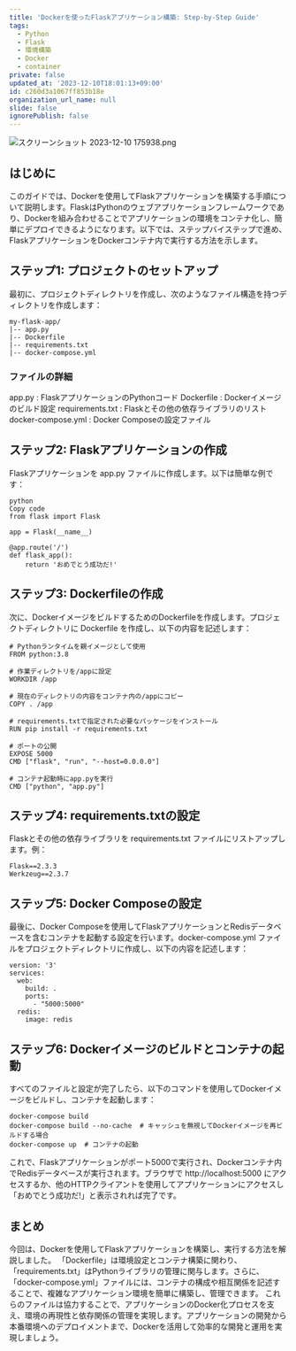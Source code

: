 ```yaml
---
title: 'Dockerを使ったFlaskアプリケーション構築: Step-by-Step Guide'
tags:
  - Python
  - Flask
  - 環境構築
  - Docker
  - container
private: false
updated_at: '2023-12-10T18:01:13+09:00'
id: c260d3a1067ff853b18e
organization_url_name: null
slide: false
ignorePublish: false
---
```

![スクリーンショット 2023-12-10 175938.png](https://qiita-image-store.s3.ap-northeast-1.amazonaws.com/0/3364428/e4e9591d-8b8a-2fbe-7419-4deaa7401b98.png)

## はじめに
このガイドでは、Dockerを使用してFlaskアプリケーションを構築する手順について説明します。FlaskはPythonのウェブアプリケーションフレームワークであり、Dockerを組み合わせることでアプリケーションの環境をコンテナ化し、簡単にデプロイできるようになります。以下では、ステップバイステップで進め、FlaskアプリケーションをDockerコンテナ内で実行する方法を示します。

## ステップ1: プロジェクトのセットアップ
最初に、プロジェクトディレクトリを作成し、次のようなファイル構造を持つディレクトリを作成します：
```
my-flask-app/
|-- app.py
|-- Dockerfile
|-- requirements.txt
|-- docker-compose.yml
```
### ファイルの詳細 ###
app.py : FlaskアプリケーションのPythonコード
Dockerfile : Dockerイメージのビルド設定
requirements.txt : Flaskとその他の依存ライブラリのリスト
docker-compose.yml : Docker Composeの設定ファイル

## ステップ2: Flaskアプリケーションの作成
Flaskアプリケーションを app.py ファイルに作成します。以下は簡単な例です：
```
python
Copy code
from flask import Flask

app = Flask(__name__)

@app.route('/')
def flask_app():
    return 'おめでとう成功だ!'
```
## ステップ3: Dockerfileの作成
次に、DockerイメージをビルドするためのDockerfileを作成します。プロジェクトディレクトリに Dockerfile を作成し、以下の内容を記述します：
```
# Pythonランタイムを親イメージとして使用
FROM python:3.8

# 作業ディレクトリを/appに設定
WORKDIR /app

# 現在のディレクトリの内容をコンテナ内の/appにコピー
COPY . /app

# requirements.txtで指定された必要なパッケージをインストール
RUN pip install -r requirements.txt

# ポートの公開
EXPOSE 5000
CMD ["flask", "run", "--host=0.0.0.0"]

# コンテナ起動時にapp.pyを実行
CMD ["python", "app.py"]
```
## ステップ4: requirements.txtの設定
Flaskとその他の依存ライブラリを requirements.txt ファイルにリストアップします。例：
```
Flask==2.3.3
Werkzeug==2.3.7
```
## ステップ5: Docker Composeの設定
最後に、Docker Composeを使用してFlaskアプリケーションとRedisデータベースを含むコンテナを起動する設定を行います。docker-compose.yml ファイルをプロジェクトディレクトリに作成し、以下の内容を記述します：
```
version: '3'
services:
  web:
    build: .
    ports:
      - "5000:5000"
  redis:
    image: redis
```
## ステップ6: Dockerイメージのビルドとコンテナの起動
すべてのファイルと設定が完了したら、以下のコマンドを使用してDockerイメージをビルドし、コンテナを起動します：
```
docker-compose build
docker-compose build --no-cache  # キャッシュを無視してDockerイメージを再ビルドする場合
docker-compose up  # コンテナの起動
```
これで、Flaskアプリケーションがポート5000で実行され、Dockerコンテナ内でRedisデータベースが実行されます。ブラウザで http://localhost:5000 にアクセスするか、他のHTTPクライアントを使用してアプリケーションにアクセスし「おめでとう成功だ!」と表示されれば完了です。

## まとめ
今回は、Dockerを使用してFlaskアプリケーションを構築し、実行する方法を解説しました。
「Dockerfile」は環境設定とコンテナ構築に関わり、「requirements.txt」はPythonライブラリの管理に関与します。さらに、「docker-compose.yml」ファイルには、コンテナの構成や相互関係を記述することで、複雑なアプリケーション環境を簡単に構築し、管理できます。
これらのファイルは協力することで、アプリケーションのDocker化プロセスを支え、環境の再現性と依存関係の管理を実現します。アプリケーションの開発から本番環境へのデプロイメントまで、Dockerを活用して効率的な開発と運用を実現しましょう。
